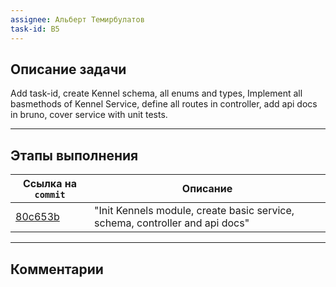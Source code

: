 ```yaml
---
assignee: Альберт Темирбулатов
task-id: B5
---
```

## **Описание задачи**

Add task-id, create Kennel schema, all enums and types, 
Implement all basmethods of Kennel Service, define all routes in controller, add api docs in bruno, cover service with unit tests.

---
## **Этапы выполнения**

| Ссылка на `commit`                                                                                   | Описание                                                                     |
| ---------------------------------------------------------------------------------------------------- | ---------------------------------------------------------------------------- |
| [80c653b](https://github.com/iamfromhe1l/pet-market/commit/80c653b8454b970ef096d3d5dcb52a9579b14905) | "Init Kennels module, create basic service, schema, controller and api docs" |

---
## **Комментарии**

